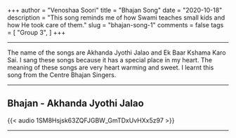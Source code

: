 +++
author = "Venoshaa Soori"
title = "Bhajan Song"
date = "2020-10-18"
description = "This song reminds me of how Swami teaches small kids and how He took care of them."
slug = "bhajan-song-1"
comments = false
tags = [
    "Group 3",
]
+++

---

The name of the songs are Akhanda Jyothi Jalao and Ek Baar Kshama Karo Sai. I sang these songs because it has a special place in my heart. The meaning of these songs are very heart warming and sweet. I learnt this song from the Centre Bhajan Singers.

---

## Bhajan - Akhanda Jyothi Jalao

{{< audio 1SM8Hsjsk63ZQFJGBW_GmTDxUvHXx5z97 >}}

---